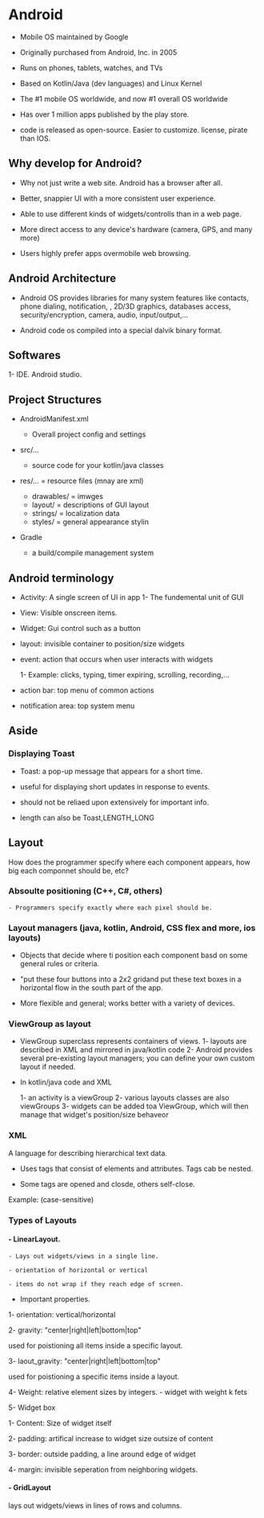 # Android

- Mobile OS maintained by Google 

- Originally purchased from Android, Inc. in 2005

- Runs on phones, tablets, watches, and TVs

- Based on Kotlin/Java (dev languages) and Linux Kernel 

- The #1 mobile OS worldwide, and now #1 overall OS worldwide

- Has over 1 million apps published by the play store. 

- code is released as open-source. Easier to customize. license, pirate than IOS. 

## Why develop for Android?

- Why not just write a web site. Android has a browser after all. 

- Better, snappier UI with a more consistent user experience.

- Able to use different kinds of widgets/controlls than in a web page. 

- More direct access to any device's hardware (camera, GPS, and many more)

- Users highly prefer apps overmobile web browsing. 


## Android Architecture 

- Android OS provides libraries for many system features like contacts, phone dialing, notification, , 2D/3D graphics, databases access, security/encryption, camera, audio, input/output,...

- Android code os compiled into a special dalvik binary format.


## Softwares 

1- IDE. Android studio. 


## Project Structures

- AndroidManifest.xml 
    - Overall project config and settings 

- src/...

    - source code for your kotlin/java classes


- res/... = resource files (mnay are xml)
    - drawables/ = imwges
    - layout/ = descriptions of GUI layout
    - strings/ = localization data
    - styles/ = general appearance stylin

- Gradle 

    - a build/compile management system 


## Android terminology 


- Activity: A single screen of UI in app
    1- The fundemental unit of GUI

- View: Visible onscreen items.

 - Widget: Gui control such as a button 

 - layout: invisible container to position/size widgets

 - event: action that occurs when user interacts with widgets

    1- Example: clicks, typing, timer expiring, scrolling, recording,...


- action bar: top menu of common actions 

- notification area: top system menu 


## Aside 

### Displaying Toast 

- Toast: a pop-up message that appears for a short time. 

- useful for displaying short updates in response to events. 

- should not be reliaed upon extensively for important info. 

- length can also be Toast,LENGTH_LONG 

## Layout 

How does the programmer specify where each component appears, how big each componnet should be, etc? 

###  Absoulte positioning (C++, C#, others)

    - Programmers specify exactly where each pixel should be.
   
### Layout managers (java, kotlin, Android, CSS flex and more, ios layouts) 

-  Objects that decide where ti position each component basd on some general rules or criteria. 


- "put these four buttons into a 2x2 gridand put these text boxes in a horizontal flow in the south part of the app.
    
- More flexible and general; works better with a variety of devices. 

### ViewGroup as layout 

- ViewGroup superclass represents containers of views. 
    1- layouts are described in XML and mirrored in java/kotlin code 
    2- Android provides several pre-existing layout managers; you can define your own custom layout if needed.


- In kotlin/java code and XML 

    1- an activity is a viewGroup 
    2- various layouts classes are also viewGroups
    3- widgets can be added toa  ViewGroup, which will then manage that widget's position/size behaveor 



### XML 

A language for describing hierarchical text data. 

- Uses tags that consist of elements and attributes. Tags cab be nested. 

- Some tags are opened and closde, others self-close.


Example: (case-sensitive)

### Types of Layouts 


#### - LinearLayout.
    - Lays out widgets/views in a single line. 

    - orientation of horizontal or vertical 

    - items do not wrap if they reach edge of screen. 

- Important properties.

1- orientation: vertical/horizontal 

2- gravity: "center|right|left|bottom|top"

used for poistioning all items inside a specific layout. 

3- laout_gravity: "center|right|left|bottom|top"

used for poistioning a specific items inside a layout. 

4- Weight: relative element sizes by integers. 
    - widget with weight k fets 



5- Widget box 

1- Content: Size of widget itself

2- padding: artifical increase to widget size outsize of content

3- border: outside padding, a line around edge of widget

4- margin: invisible seperation from neighboring widgets. 

#### - GridLayout

lays out widgets/views in lines of rows and columns. 

